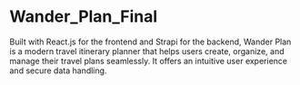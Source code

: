 # Wander_Plan_Final
Built with React.js for the frontend and Strapi for the backend, Wander Plan is a modern travel itinerary planner that helps users create, organize, and manage their travel plans seamlessly. It offers an intuitive user experience and secure data handling.
